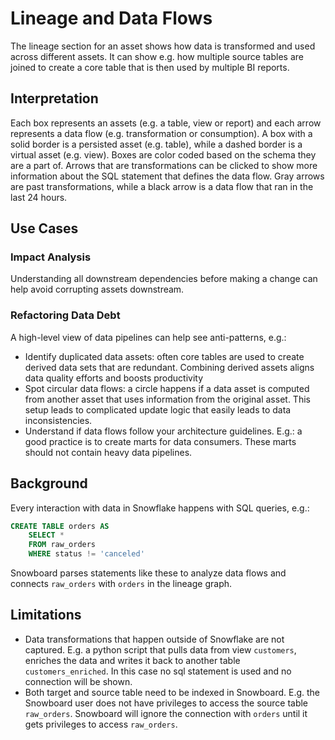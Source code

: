 Lineage and Data Flows 
===========

The lineage section for an asset shows how data is transformed and used across different assets. 
It can show e.g. how multiple source tables are joined to create a core table that is then used by multiple BI reports.

## Interpretation
Each box represents an assets (e.g. a table, view or report) and each arrow represents a data flow (e.g. transformation or consumption). 
A box with a solid border is a persisted asset (e.g. table), while a dashed border is a virtual asset (e.g. view). 
Boxes are color coded based on the schema they are a part of. 
Arrows that are transformations can be clicked to show more information about the SQL statement that defines the data flow.
Gray arrows are past transformations, while a black arrow is a data flow that ran in the last 24 hours.

## Use Cases
### Impact Analysis
Understanding all downstream dependencies before making a change can help avoid corrupting assets downstream.

### Refactoring Data Debt
A high-level view of data pipelines can help see anti-patterns, e.g.:
 - Identify duplicated data assets: often core tables are used to create derived data sets that are redundant. Combining derived assets aligns data quality efforts and boosts productivity
 - Spot circular data flows: a circle happens if a data asset is computed from another asset that uses information from the original asset. This setup leads to complicated update logic that easily leads to data inconsistencies. 
 - Understand if data flows follow your architecture guidelines. E.g.: a good practice is to create marts for data consumers. These marts should not contain heavy data pipelines. 

## Background
Every interaction with data in Snowflake happens with SQL queries, e.g.: 
```sql
CREATE TABLE orders AS
    SELECT *
    FROM raw_orders
    WHERE status != 'canceled'
```

Snowboard parses statements like these to analyze data flows and connects `raw_orders` with `orders` in the lineage graph.


## Limitations

- Data transformations that happen outside of Snowflake are not captured. E.g. a python script that pulls data from view `customers`, enriches the data and writes it back to another table `customers_enriched`. 
In this case no sql statement is used and no connection will be shown.
- Both target and source table need to be indexed in Snowboard. E.g. the Snowboard user does not have privileges to access the source table `raw_orders`. Snowboard will ignore the connection with `orders` until it gets privileges to access `raw_orders`.
